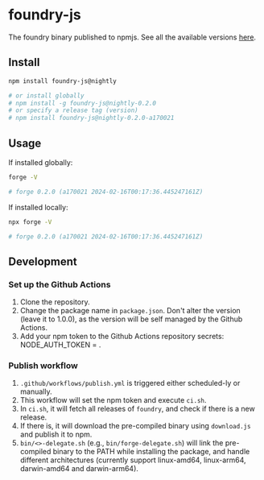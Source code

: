 # foundry-js

The foundry binary published to npmjs. See all the available versions [here](https://www.npmjs.com/package/foundry-js?activeTab=versions).

## Install

```bash
npm install foundry-js@nightly

# or install globally
# npm install -g foundry-js@nightly-0.2.0
# or specify a release tag (version)
# npm install foundry-js@nightly-0.2.0-a170021
```

## Usage

If installed globally:

```bash
forge -V

# forge 0.2.0 (a170021 2024-02-16T00:17:36.445247161Z)
```

If installed locally:

```bash
npx forge -V

# forge 0.2.0 (a170021 2024-02-16T00:17:36.445247161Z)
```

## Development
### Set up the Github Actions

1. Clone the repository.
2. Change the package name in `package.json`. Don't alter the version (leave it to 1.0.0), as the version will be self managed by the Github Actions.
3. Add your npm token to the Github Actions repository secrets: NODE_AUTH_TOKEN = <your-npm-token>.

### Publish workflow

1. `.github/workflows/publish.yml` is triggered either scheduled-ly or manually.
2. This workflow will set the npm token and execute `ci.sh`.
3. In `ci.sh`, it will fetch all releases of `foundry`, and check if there is a new release. 
4. If there is, it will download the pre-compiled binary using `download.js` and publish it to npm.
5. `bin/<>-delegate.sh` (e.g., `bin/forge-delegate.sh`) will link the pre-compiled binary to the PATH while installing the package, and handle different architectures (currently support linux-amd64, linux-arm64, darwin-amd64 and darwin-arm64).
